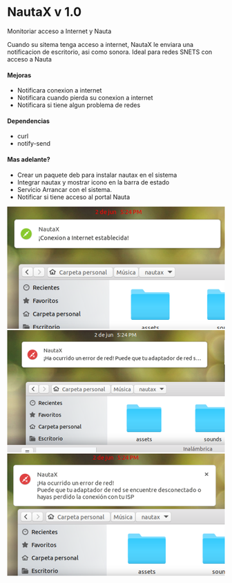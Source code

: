 # NautaX v 1.0

Monitoriar acceso a Internet y Nauta

Cuando su sitema tenga acceso a internet, NautaX le enviara una notificacion de escritorio, asi como sonora.
Ideal para redes SNETS con acceso a Nauta

#### Mejoras
* Notificara conexion a internet
* Notificara cuando pierda su conexion a internet
* Notificara si tiene algun problema de redes

#### Dependencias
* curl
* notify-send

#### Mas adelante?
* Crear un paquete deb para instalar nautax en el sistema
* Integrar nautax y mostrar icono en la barra de estado
* Servicio Arrancar con el sistema.
* Notificar si tiene acceso al portal Nauta


![](screenshot/screenshot-online.png)
![](screenshot/screenshot-error.png)
![](screenshot/screenshot-error-extended.png)
